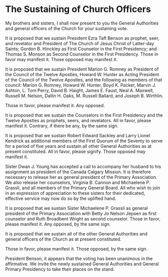 # The Sustaining of Church Officers

My brothers and sisters, I shall now present to you the General Authorities
and general officers of the Church for your sustaining vote.

It is proposed that we sustain President Ezra Taft Benson as prophet, seer,
and revelator and President of The Church of Jesus Christ of Latter-day
Saints; Gordon B. Hinckley as First Counselor in the First Presidency; and
Thomas S. Monson as Second Counselor in the First Presidency. Those in favor
may manifest it. Those opposed may manifest it.

It is proposed that we sustain President Marion G. Romney as President of the
Council of the Twelve Apostles, Howard W. Hunter as Acting President of the
Council of the Twelve Apostles, and the following as members of that council:
Marion G. Romney, Howard W. Hunter, Boyd K. Packer, Marvin J. Ashton, L. Tom
Perry, David B. Haight, James E. Faust, Neal A. Maxwell, Russell M. Nelson,
Dallin H. Oaks, M. Russell Ballard, and Joseph B. Wirthlin.

Those in favor, please manifest it. Any opposed.

It is proposed that we sustain the Counselors in the First Presidency and the
Twelve Apostles as prophets, seers, and revelators. All in favor, please
manifest it. Contrary, if there be any, by the same sign.

It is proposed that we sustain Robert Edward Sackley and Larry Lionel Kendrick
as additional members of the First Quorum of the Seventy to serve for a period
of five years and sustain all other General Authorities as at present
constituted. All in favor, please signify. Those opposed may manifest it.

Sister Dwan J. Young has accepted a call to accompany her husband to his
assignment as president of the Canada Calgary Mission. It is therefore
necessary to release her as general president of the Primary Association. We
also release her counselors, Virginia B. Cannon and Michaelene P. Grassli, and
all members of the Primary General Board. All who wish to join in an
expression of appreciation to these sisters for their dedicated, effective
service may now do so by the uplifted hand.

It is proposed that we sustain Sister Michaelene P. Grassli as general
president of the Primary Association with Betty Jo Nelson Jepsen as first
counselor and Ruth Broadbent Wright as second counselor. Those in favor,
please manifest it. Any opposed, by the same sign.

It is proposed that we sustain all of the other General Authorities and
general officers of the Church as at present constituted.

Those in favor, please manifest it. Those opposed, by the same sign.

President Benson, it appears that the voting has been unanimous in the
affirmative. We invite the newly sustained General Authorities and General
Primary Presidency to take their places on the stand.

